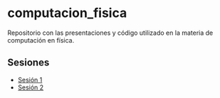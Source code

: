 # computacion_fisica
Repositorio con las presentaciones y código utilizado en la materia de computación en física.

## Sesiones

- [Sesión 1](clase_1/CF_Clase_1.md)
- [Sesión 2](clase_2/CF_Clase_2.md)
